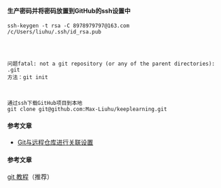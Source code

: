 #### 生产密码并将密码放置到GitHub的ssh设置中
    ssh-keygen -t rsa -C 8978979797@163.com
    /c/Users/liuhu/.ssh/id_rsa.pub




    问题fatal: not a git repository (or any of the parent directories): .git
    方法：git init



    通过ssh下载GitHub项目到本地
    git clone git@github.com:Max-Liuhu/keeplearning.git



#### 参考文章
- [Git与远程仓库进行关联设置](https://blog.csdn.net/axing2015/article/details/79841053)






#### 参考文章
[git 教程](https://www.yiibai.com/git/git_pull.html)（推荐）
